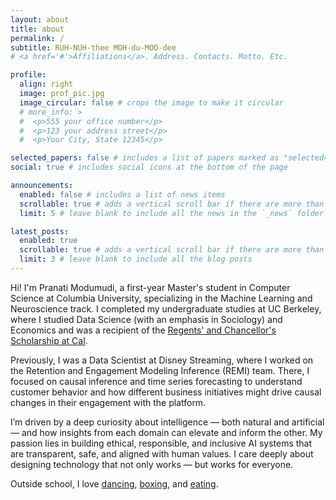 ```yaml
---
layout: about
title: about
permalink: /
subtitle: RUH-NUH-thee MOH-du-MOO-dee
# <a href='#'>Affiliations</a>. Address. Contacts. Motto. Etc.

profile:
  align: right
  image: prof_pic.jpg
  image_circular: false # crops the image to make it circular
  # more_info: > 
  #  <p>555 your office number</p>
  #  <p>123 your address street</p>
  #  <p>Your City, State 12345</p>

selected_papers: false # includes a list of papers marked as "selected={true}"
social: true # includes social icons at the bottom of the page

announcements:
  enabled: false # includes a list of news items
  scrollable: true # adds a vertical scroll bar if there are more than 3 news items
  limit: 5 # leave blank to include all the news in the `_news` folder

latest_posts:
  enabled: true
  scrollable: true # adds a vertical scroll bar if there are more than 3 new posts items
  limit: 3 # leave blank to include all the blog posts
---
```


Hi! I'm Pranati Modumudi, a first-year Master's student in Computer Science at Columbia University, specializing in the Machine Learning and Neuroscience track. I completed my undergraduate studies at UC Berkeley, where I studied Data Science (with an emphasis in Sociology) and Economics and was a recipient of the [Regents' and Chancellor's Scholarship at Cal](https://financialaid.berkeley.edu/types-of-aid-at-berkeley/scholarships/regents-and-chancellors-scholarship/). 

Previously, I was a Data Scientist at Disney Streaming, where I worked on the Retention and Engagement Modeling Inference (REMI) team. There, I focused on causal inference and time series forecasting to understand customer behavior and how different business initiatives might drive causal changes in their engagement with the platform.

I’m driven by a deep curiosity about intelligence — both natural and artificial — and how insights from each domain can elevate and inform the other. My passion lies in building ethical, responsible, and inclusive AI systems that are transparent, safe, and aligned with human values. I care deeply about designing technology that not only works — but works for everyone.

Outside school, I love [dancing](https://www.aalokam.com/dance-production), [boxing](https://hiitthedecknyc.com/), and [eating](https://www.yelp.com/user_details?userid=btQDDDeqgmN2kbrCkJU5yA).

